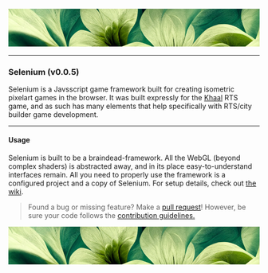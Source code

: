 ![top-banner](./.github/banner.jpg)

---

### Selenium (v0.0.5)
Selenium is a Javsscript game framework built for creating isometric pixelart games in the browser. It was built expressly for the [Khaal](https://github.com/sephelim/khaal) RTS game, and as such has many elements that help specifically with RTS/city builder game development.

---

#### Usage
Selenium is built to be a braindead-framework. All the WebGL (beyond complex shaders) is abstracted away, and in its place easy-to-understand interfaces remain. All you need to properly use the framework is a configured project and a copy of Selenium. For setup details, check out [the wiki](https://github.com/sephelim/selenium/wiki).

> Found a bug or missing feature? Make a [pull request](https://github.com/sephelim/selenium/pulls)! However, be sure your code follows the [contribution guidelines.](./CONTRIBUTING.md)

![bottom-banner](./.github/banner.jpg)